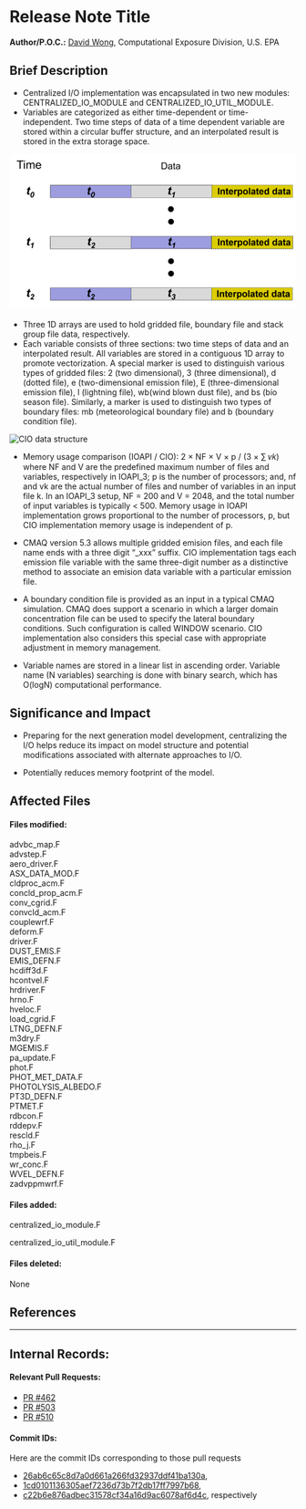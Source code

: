 # Release Note Title

 

**Author/P.O.C.:** [David Wong](wong.david-c@epa.gov), Computational Exposure Division, U.S. EPA

 

## Brief Description

* Centralized I/O implementation was encapsulated in two new modules: CENTRALIZED_IO_MODULE and CENTRALIZED_IO_UTIL_MODULE.
* Variables are categorized as either time-dependent or time-independent. Two time steps of data of a time dependent 
variable are stored within a circular buffer structure, and an interpolated result is stored in the extra storage space.

![CIO circular buffer](cio_p1.png)

* Three 1D arrays are used to hold gridded file, boundary file and stack group file data, respectively.
* Each variable consists of three sections: two time steps of data and an interpolated result. All variables are stored 
in a contiguous 1D array to promote vectorization. A special marker is used to distinguish various types of gridded 
files: 2 (two dimensional), 3 (three dimensional), d (dotted file), e (two-dimensional emission file), E (three-dimensional 
emission file), l (lightning file), wb(wind blown dust file), and bs (bio season file). Similarly, a marker is used to 
distinguish two types of boundary files: mb (meteorological boundary file) and b (boundary condition file).

![CIO data structure](https://github.com/kmfoley/CMAQ_Dev/blob/v53_RNotes_Review/DOCS/Release_Notes/cio_p2.png)

* Memory usage comparison (IOAPI / CIO): 2 × NF × V × p / (3 × ∑ 𝑣𝑘) where NF and V are the predefined maximum number 
of files and variables, respectively in IOAPI_3; p is the number of processors; and, nf and vk are the actual number of files 
and number of variables in an input file k. In an IOAPI_3 setup, NF = 200 and V = 2048, and the total number of input variables 
is typically < 500. Memory usage in IOAPI implementation grows proportional to the number of processors, p, but CIO 
implementation memory usage is independent of p. 

* CMAQ version 5.3 allows multiple gridded emision files, and each file name ends with a three digit “_xxx” suffix. 
CIO implementation tags each emission file variable with the same three-digit number as a distinctive method to associate 
an emision data variable with a particular emission file.

* A boundary condition file is provided as an input in a typical CMAQ simulation. CMAQ does support a scenario in which a 
larger domain concentration file can be used to specify the lateral boundary conditions. Such configuration is called WINDOW 
scenario. CIO implementation also considers this special case with appropriate adjustment in memory management.

* Variable names are stored in a linear list in ascending order. Variable name (N variables) searching is done with binary search, 
which has O(logN) computational performance.

## Significance and Impact

* Preparing for the next generation model development, centralizing the I/O helps reduce its impact on model structure and 
potential modifications associated with alternate approaches to I/O.

* Potentially reduces memory footprint of the model.

## Affected Files

#### Files modified:

advbc_map.F                   
advstep.F                     
aero_driver.F                 
ASX_DATA_MOD.F                
cldproc_acm.F                 
concld_prop_acm.F             
conv_cgrid.F                  
convcld_acm.F                 
couplewrf.F                   
deform.F                      
driver.F                      
DUST_EMIS.F                   
EMIS_DEFN.F                   
hcdiff3d.F                    
hcontvel.F                    
hrdriver.F                    
hrno.F                        
hveloc.F                      
load_cgrid.F                  
LTNG_DEFN.F                   
m3dry.F                       
MGEMIS.F                      
pa_update.F                   
phot.F                        
PHOT_MET_DATA.F               
PHOTOLYSIS_ALBEDO.F           
PT3D_DEFN.F                   
PTMET.F                       
rdbcon.F                      
rddepv.F                      
rescld.F                      
rho_j.F                       
tmpbeis.F                     
wr_conc.F                     
WVEL_DEFN.F                   
zadvppmwrf.F 

#### Files added:


centralized_io_module.F

centralized_io_util_module.F

#### Files deleted:

None
 

## References

     

-----

## Internal Records:

#### Relevant Pull Requests:

* [PR #462](https://github.com/USEPA/CMAQ_Dev/pull/462)
* [PR #503](https://github.com/USEPA/CMAQ_Dev/pull/503) 
* [PR #510](https://github.com/USEPA/CMAQ_Dev/pull/510)  

#### Commit IDs:

Here are the commit IDs corresponding to those pull requests
* [26ab6c65c8d7a0d661a266fd32937ddf41ba130a](https://github.com/USEPA/CMAQ_Dev/commit/26ab6c65c8d7a0d661a266fd32937ddf41ba130a),
* [1cd0101136305aef7236d73b7f2db17ff7997b68](https://github.com/USEPA/CMAQ_Dev/commit/1cd0101136305aef7236d73b7f2db17ff7997b68),
* [c22b6e876adbec31578cf34a16d9ac6078af6d4c](https://github.com/USEPA/CMAQ_Dev/commit/c22b6e876adbec31578cf34a16d9ac6078af6d4c), 
respectively

